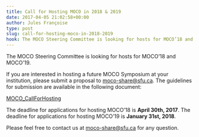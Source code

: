 ```yaml
---
title: Call for Hosting MOCO in 2018 & 2019
date: 2017-04-05 21:02:58+00:00
author: Jules Françoise
type: post
slug: call-for-hosting-moco-in-2018-2019
hook: The MOCO Steering Committee is looking for hosts for MOCO’18 and MOCO’19...
---
```


The MOCO Steering Committee is looking for hosts for MOCO’18 and MOCO’19.

If you are interested in hosting a future MOCO Symposium at your institution, please submit a proposal to moco-share@sfu.ca. The guidelines for submission are available in the following document:

[MOCO_CallForHosting](/documents/MOCO_CallForHosting.pdf)

The deadline for applications for hosting MOCO’18 is **April 30th, 2017**.
The deadline for applications for hosting MOCO’19 is **January 31st, 2018**.

Please feel free to contact us at moco-share@sfu.ca for any question.

